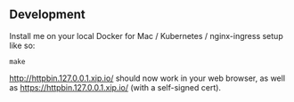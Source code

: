 ## Development

Install me on your local Docker for Mac / Kubernetes / nginx-ingress setup like so:

    make

http://httpbin.127.0.0.1.xip.io/ should now work in your web browser, as well as https://httpbin.127.0.0.1.xip.io/ (with a self-signed cert).
